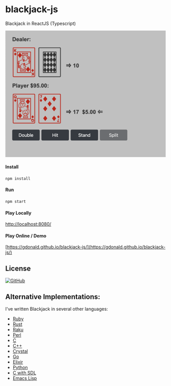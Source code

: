 # blackjack-js

Blackjack in ReactJS (Typescript)

![Blackjack](https://raw.githubusercontent.com/gdonald/blackjack-js/main/ss.png "Blackjack")

#### Install

``
npm install
``

#### Run

``
npm start
``

#### Play Locally

[http://localhost:8080/](http://localhost:8080/)

#### Play Online / Demo

[https://gdonald.github.io/blackjack-js/](https://gdonald.github.io/blackjack-js/)

## License

[![GitHub](https://img.shields.io/github/license/gdonald/blackjack-js?color=aa0000)](https://github.com/gdonald/blackjack-js/blob/master/LICENSE)

## Alternative Implementations:

I've written Blackjack in several other languages:

- [Ruby](https://github.com/gdonald/console-blackjack-ruby)
- [Rust](https://github.com/gdonald/console-blackjack-rust)
- [Raku](https://github.com/gdonald/Console-Blackjack)
- [Perl](https://github.com/gdonald/console-blackjack-perl)
- [C](https://github.com/gdonald/blackjack-c)
- [C++](https://github.com/gdonald/blackjack-cpp)
- [Crystal](https://github.com/gdonald/blackjack-cr)
- [Go](https://github.com/gdonald/blackjack-go)
- [Elixir](https://github.com/gdonald/blackjack-ex)
- [Python](https://github.com/gdonald/blackjack-py)
- [C with SDL](https://github.com/gdonald/blackjack-c-sdl)
- [Emacs Lisp](https://github.com/gdonald/bj-el)


